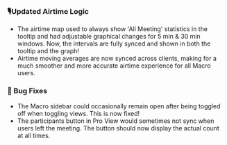 ### 🎙️Updated Airtime Logic
 - The airtime map used to always show 'All Meeting' statistics in the tooltip and had adjustable graphical changes for 5 min & 30 min windows. Now, the intervals are fully synced and shown in both the tooltip and the graph!
 - Airtime moving averages are now synced across clients, making for a much smoother and more accurate airtime experience for all Macro users.

### 🦋 Bug Fixes
 - The Macro sidebar could occasionally remain open after being toggled off when toggling views. This is now fixed!
 - The participants button in Pro View would sometimes not sync when users left the meeting. The button should now display the actual count at all times.
